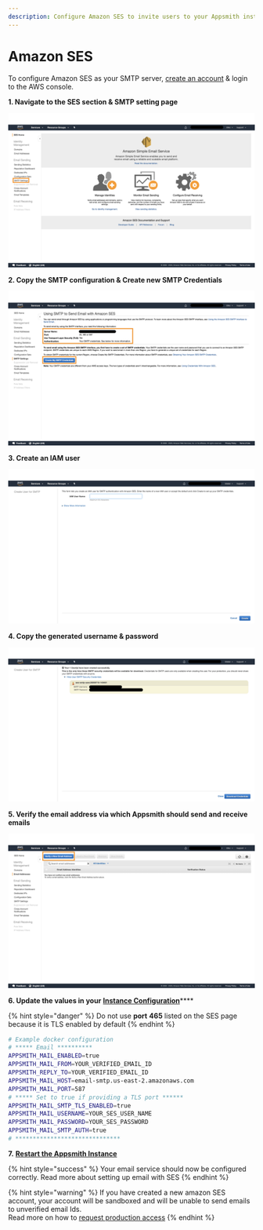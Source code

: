 ```yaml
---
description: Configure Amazon SES to invite users to your Appsmith installation
---
```


# Amazon SES

To configure Amazon SES as your SMTP server, [create an account](https://aws.amazon.com/console/) & login to the AWS console.

**1. Navigate to the SES section & SMTP setting page**

![Click to expand](<../../../.gitbook/assets/AWS SES.png>)

**2. Copy the SMTP configuration & Create new SMTP Credentials**

![Click to expand](<../../../.gitbook/assets/AWS SMTP Config.png>)

**3. Create an IAM user**

![Click to expand](<../../../.gitbook/assets/AWS SES IAM.png>)

**4. Copy the generated username & password**

![Click to expand](<../../../.gitbook/assets/AWS SMTP CREDS.png>)

**5. Verify the email address via which Appsmith should send and receive emails**

![](<../../../.gitbook/assets/aws verify email.png>)

**6. Update the values in your** [**Instance Configuration**](../)\*\*\*\*

{% hint style="danger" %}
Do not use **port** **465** listed on the SES page because it is TLS enabled by default
{% endhint %}

```bash
# Example docker configuration
# ***** Email **********
APPSMITH_MAIL_ENABLED=true
APPSMITH_MAIL_FROM=YOUR_VERIFIED_EMAIL_ID
APPSMITH_REPLY_TO=YOUR_VERIFIED_EMAIL_ID
APPSMITH_MAIL_HOST=email-smtp.us-east-2.amazonaws.com
APPSMITH_MAIL_PORT=587
# ***** Set to true if providing a TLS port ******
APPSMITH_MAIL_SMTP_TLS_ENABLED=true
APPSMITH_MAIL_USERNAME=YOUR_SES_USER_NAME
APPSMITH_MAIL_PASSWORD=YOUR_SES_PASSWORD
APPSMITH_MAIL_SMTP_AUTH=true
# ******************************
```

**7.** [**Restart the Appsmith Instance**](../)

{% hint style="success" %}
Your email service should now be configured correctly. Read more about setting up email with SES
{% endhint %}

{% hint style="warning" %}
If you have created a new amazon SES account, your account will be sandboxed and will be unable to send emails to unverified email Ids.\
Read more on how to [request production access](https://docs.aws.amazon.com/ses/latest/DeveloperGuide/request-production-access.html)
{% endhint %}
